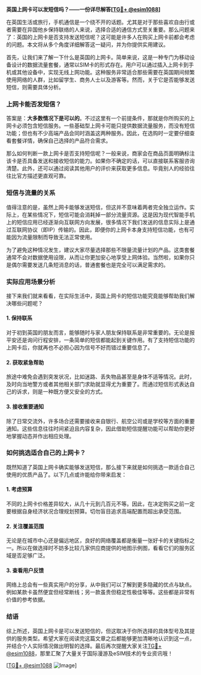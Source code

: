 **英国上网卡可以发短信吗？——一份详尽解答[[TG💪+ @esim1088](https://t.me/s/esim1088)]**

在英国生活或旅行，手机通信是一个绕不开的话题。尤其是对于那些喜欢自由行或者需要在异国他乡保持联络的人来说，选择合适的通信方式至关重要。那么问题来了：英国的上网卡是否支持发送短信呢？这可能是许多人在购买上网卡前都会考虑的问题。本文将从多个角度详细解答这一疑问，并为你提供实用建议。

首先，让我们来了解一下什么是英国的上网卡。简单来说，这是一种专门为移动设备设计的数据流量套餐，通常以SIM卡的形式存在。用户可以通过插入上网卡到手机或其他设备中，实现无线上网功能。这种服务非常适合那些需要在英国期间频繁使用网络的人群，比如留学生、商务人士以及游客等。然而，关于它是否能够发送短信，则需要具体分析。

### 上网卡能否发短信？

答案是：**大多数情况下是可以的**。不过这里有一个前提条件，那就是你所购买的上网卡必须包含短信服务。一些基础型上网卡可能只提供数据流量服务，而没有短信功能；但也有不少高端产品会同时涵盖这两种服务。因此，在选购时一定要仔细查看套餐详情，确保自己选择的产品符合需求。

那么如何判断一款上网卡是否支持短信呢？一般来说，商家会在商品页面明确标注该卡是否具备发送和接收短信的能力。如果你不确定的话，可以直接联系客服咨询清楚。此外，还可以通过阅读其他用户的评价来获取更多信息。毕竟别人的经验往往比官方描述更直观可靠。

### 短信与流量的关系

值得注意的是，虽然上网卡能够发送短信，但这并不意味着两者完全独立运作。实际上，在某些情况下，短信可能会消耗掉一部分流量资源。这是因为现代智能手机上的短信应用已经逐渐向互联网方向发展，很多情况下我们发送的信息实际上是通过互联网协议（即IP）传输的。因此，即便你的上网卡本身支持短信功能，也有可能因为流量限制而导致无法正常使用。

为了避免这种情况发生，建议大家尽量选择那些不限量流量计划的产品。这类套餐通常不会对数据使用设限，从而让你更加安心地享受上网体验。当然啦，如果你只是偶尔需要发送几条短消息的话，普通套餐也是完全可以满足需求的。

### 实际应用场景分析

接下来我们就来看看，在实际生活中，英国上网卡的短信功能究竟能够帮助我们解决哪些问题呢？

#### 1. 保持联系
对于初到英国的朋友而言，能够随时与家人朋友保持联系是非常重要的。无论是报平安还是询问行程安排，一条简单的短信都能起到关键作用。有了支持短信功能的上网卡后，你就再也不必担心因为信号不好而错过重要信息了。

#### 2. 获取紧急帮助
旅途中难免会遇到突发状况，比如迷路、丢失物品甚至是身体不适等情况。此时，及时向当地警方或者其他相关部门求助就显得尤为重要了。而通过短信形式表达自己的诉求，则是一种既方便又安全的方式。

#### 3. 接收重要通知
除了日常交流外，许多场合还需要接收来自银行、航空公司或是学校等方面的重要通知。这些信息往往时间紧迫且内容复杂，因此借助短信提醒功能可以帮助你更好地掌握动态并作出相应处理。

### 如何挑选适合自己的上网卡？

既然知道了英国上网卡确实能够发送短信，那么接下来就是如何挑选一款适合自己使用的优质产品了。以下几点或许能给你带来启发：

#### 1. 考虑预算
不同的上网卡价格差异较大，从几十元到几百元不等。因此，在决定购买之前一定要根据自身经济状况合理规划预算。切勿盲目追求高端配置而超出承受范围。

#### 2. 关注覆盖范围
无论是在城市中心还是偏远地区，良好的网络覆盖都是衡量一张好卡的关键指标之一。所以在做选择时不妨多比较几家供应商提供的地图示例图，看看它们的服务区域是否足够广泛。

#### 3. 查看用户反馈
网络上总会有一些真实用户的分享，从中我们可以了解到更多隐藏的优点与缺点。例如某款卡虽然便宜但经常断线；另一款虽贵但稳定性极佳等等。这些都是非常有价值的参考依据。

### 结语

综上所述，英国上网卡是可以发送短信的，但这取决于你所选择的具体型号及其提供的服务类型。希望大家在阅读完这篇文章之后都能够更加清晰地认识到这一点，并结合个人实际情况做出明智的选择。最后再次提醒大家关注[TG💪+ @esim1088](https://t.me/s/esim1088)，那里汇聚了大量关于国际漫游及eSIM技术的专业资讯哦！

[[TG💪+ @esim1088](https://t.me/s/esim1088) ![Image](https://i.postimg.cc/4NQfJmqS/Snipaste-2025-05-13-00-14-12.png)]